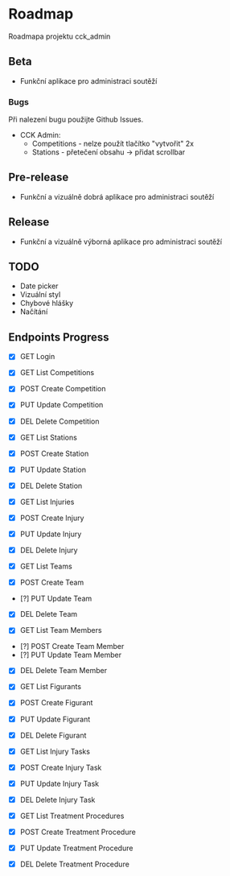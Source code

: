 # Roadmap

Roadmapa projektu cck_admin

## Beta

- Funkční aplikace pro administraci soutěží

### Bugs

Při nalezení bugu použijte Github Issues.

- CCK Admin:
  - Competitions - nelze použít tlačítko "vytvořit" 2x
  - Stations - přetečení obsahu -> přidat scrollbar

## Pre-release

- Funkční a vizuálně dobrá aplikace pro administraci soutěží

## Release

- Funkční a vizuálně výborná aplikace pro administraci soutěží

## TODO

- Date picker
- Vizuální styl
- Chybové hlášky
- Načítání

## Endpoints Progress

- [x] GET Login

- [x] GET List Competitions
- [x] POST Create Competition
- [x] PUT Update Competition
- [x] DEL Delete Competition

- [x] GET List Stations
- [x] POST Create Station
- [x] PUT Update Station
- [x] DEL Delete Station

- [x] GET List Injuries
- [x] POST Create Injury
- [x] PUT Update Injury
- [x] DEL Delete Injury

- [x] GET List Teams
- [x] POST Create Team
- [?] PUT Update Team
- [x] DEL Delete Team

- [x] GET List Team Members
- [?] POST Create Team Member
- [?] PUT Update Team Member
- [x] DEL Delete Team Member

- [x] GET List Figurants
- [x] POST Create Figurant
- [x] PUT Update Figurant
- [x] DEL Delete Figurant

- [x] GET List Injury Tasks
- [x] POST Create Injury Task
- [x] PUT Update Injury Task
- [x] DEL Delete Injury Task

- [x] GET List Treatment Procedures
- [x] POST Create Treatment Procedure
- [x] PUT Update Treatment Procedure
- [x] DEL Delete Treatment Procedure
